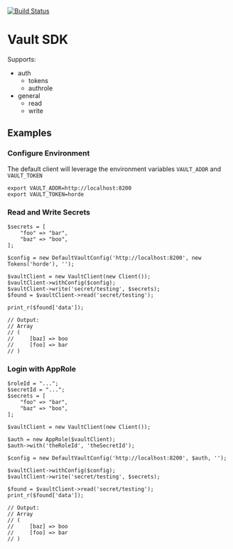 [![Build Status](https://travis-ci.org/jccpdev/vault.svg?branch=master)](https://travis-ci.org/jccpdev/vault)

# Vault SDK

Supports:

- auth
	- tokens
	- authrole
- general
	- read
	- write


## Examples

### Configure Environment

The default client will leverage the environment variables `VAULT_ADDR` and `VAULT_TOKEN`

	export VAULT_ADDR=http://localhost:8200
	export VAULT_TOKEN=horde

### Read and Write Secrets

	$secrets = [
		"foo" => "bar",
		"baz" => "boo",
	];

	$config = new DefaultVaultConfig('http://localhost:8200', new Tokens('horde'), '');

    $vaultClient = new VaultClient(new Client());
    $vaultClient->withConfig($config);
    $vaultClient->write('secret/testing', $secrets);
    $found = $vaultClient->read('secret/testing');

	print_r($found['data']);
	
	// Output:
	// Array
	// (
	//     [baz] => boo
	//     [foo] => bar
	// )

### Login with AppRole
	
	$roleId = "...";
	$secretId = "...";
	$secrets = [
		"foo" => "bar",
		"baz" => "boo",
	];

    $vaultClient = new VaultClient(new Client());
    
    $auth = new AppRole($vaultClient);
    $auth->with('theRoleId', 'theSecretId');
    
    $config = new DefaultVaultConfig('http://localhost:8200', $auth, '');
    
    $vaultClient->withConfig($config);
    $vaultClient->write('secret/testing', $secrets);
    
    $found = $vaultClient->read('secret/testing');
	print_r($found['data']);
	
	// Output:
	// Array
	// (
	//     [baz] => boo
	//     [foo] => bar
	// )

